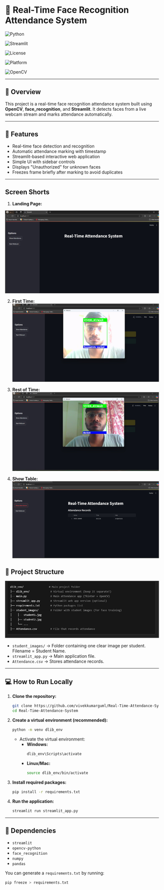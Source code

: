 # 🎯 Real-Time Face Recognition Attendance System

![Python](https://img.shields.io/badge/Python-3.8%2B-blue?logo=python)

![Streamlit](https://img.shields.io/badge/Built%20with-Streamlit-red?logo=streamlit)

![License](https://img.shields.io/badge/License-MIT-green)

![Platform](https://img.shields.io/badge/Platform-Windows%20%7C%20Linux-lightgrey)

![OpenCV](https://img.shields.io/badge/OpenCV-4.x-brightgreen?logo=opencv)

---

## 📸 Overview

This project is a real-time face recognition attendance system built using **OpenCV**, **face_recognition**, and **Streamlit**. It detects faces from a live webcam stream and marks attendance automatically.

---

## 🚀 Features

- Real-time face detection and recognition
- Automatic attendance marking with timestamp
- Streamlit-based interactive web application
- Simple UI with sidebar controls
- Displays "Unauthorized" for unknown faces
- Freezes frame briefly after marking to avoid duplicates

---
## Screen Shorts

1. **Landing Page:**

![Streamlit](./student_images/LandingPage.jpg)

2. **First Time:**
![Streamlit](./student_images/FirstTime.jpg)

3. **Rest of Time:**
![Streamlit](./student_images/RestOfTime.jpg)

4. **Show Table:**
![Streamlit](./student_images/ShowTable.jpg)

## 📂 Project Structure

![Streamlit](./student_images/ProjectStructure.jpg)


- `student_images/` → Folder containing one clear image per student. Filename = Student Name.
- `streamlit_app.py` → Main application file.
- `Attendance.csv` → Stores attendance records.

---

## 💻 How to Run Locally

1. **Clone the repository:**

    ```bash
    git clone https://github.com/vivekkumarguml/Real-Time-Attendance-System.git
    cd Real-Time-Attendance-System
    ```

2. **Create a virtual environment (recommended):**

    ```bash
    python -m venv dlib_env
    ```

    - Activate the virtual environment:
        - **Windows:**
            ```bash
            dlib_env\Scripts\activate
            ```
        - **Linux/Mac:**
            ```bash
            source dlib_env/bin/activate
            ```

3. **Install required packages:**

    ```bash
    pip install -r requirements.txt
    ```

4. **Run the application:**

    ```bash
    streamlit run streamlit_app.py
    ```

---

## 🧩 Dependencies

- `streamlit`
- `opencv-python`
- `face_recognition`
- `numpy`
- `pandas`

You can generate a `requirements.txt` by running:

```bash
pip freeze > requirements.txt
